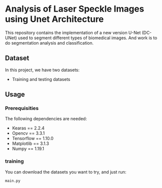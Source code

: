 # Analysis of Laser Speckle Images using Unet Architecture

This repository contains the implementation of a new version U-Net (DC-UNet) used to segment different types of biomedical images. And work is to do segmentation analysis and classification.


## Dataset

In this project, we have two datasets:

- Training and testing datasets

## Usage

### Prerequisities

The following dependencies are needed:

- Kearas == 2.2.4
- Opencv == 3.3.1
- Tensorflow == 1.10.0
- Matplotlib == 3.1.3
- Numpy == 1.19.1

### training

You can download the datasets you want to try, and just run: 

```
main.py
```


